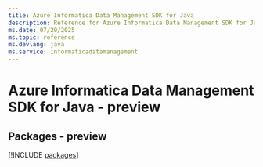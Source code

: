 ```yaml
---
title: Azure Informatica Data Management SDK for Java
description: Reference for Azure Informatica Data Management SDK for Java
ms.date: 07/29/2025
ms.topic: reference
ms.devlang: java
ms.service: informaticadatamanagement
---
```

# Azure Informatica Data Management SDK for Java - preview
## Packages - preview
[!INCLUDE [packages](informatica-data-management-index.md)]